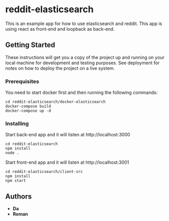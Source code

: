 # reddit-elasticsearch

This is an example app for how to use elasticsearch and reddit.
This app is using react as front-end and loopback as back-end.

## Getting Started

These instructions will get you a copy of the project up and running on your local machine for development and testing purposes. See deployment for notes on how to deploy the project on a live system.

### Prerequisites

You need to start docker first and then running the following commands:

```
cd reddit-elasticsearch/docker-elasticsearch
docker-compose build
docker-compose up -d
```

### Installing

Start back-end app and it will listen at http://localhost:3000

```
cd reddit-elasticsearch
npm install
node .
```

Start front-end app and it will listen at http://localhost:3001

```
cd reddit-elasticsearch/client-src
npm install
npm start
```

## Authors

* **Da**
* **Roman** 

